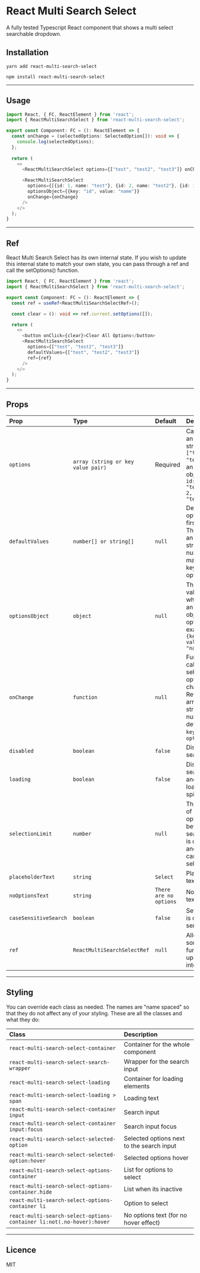 # React Multi Search Select

A fully tested Typescript React component that shows a multi select searchable dropdown.

## Installation
```
yarn add react-multi-search-select
```
```
npm install react-multi-search-select
```
----

## Usage
```ts
import React, { FC, ReactElement } from 'react';
import { ReactMultiSearchSelect } from 'react-multi-search-select';

export const Component: FC = (): ReactElement => {
  const onChange = (selectedOptions: SelectedOption[]): void => {
    console.log(selectedOptions);
  };
  
  return (
    <>
      <ReactMultiSearchSelect options={["test", "test2", "test3"]} onChange={onChange} />

      <ReactMultiSearchSelect
        options={[{id: 1, name: "test"}, {id: 2, name: "test2"}, {id: 3, name: "test3"}]}
        optionsObject={{key: "id", value: "name"}}
        onChange={onChange}
      />
    </>
  );
}

```

----

## Ref

React Multi Search Select has its own internal state. If you wish to update this internal state to match your own state,
you can pass through a ref and call the setOptions() function.

```ts
import React, { FC, ReactElement } from 'react';
import { ReactMultiSearchSelect } from 'react-multi-search-select';

export const Component: FC = (): ReactElement => {
  const ref = useRef<ReactMultiSearchSelectRef>();

  const clear = (): void => ref.current.setOptions([]);

  return (
    <>
      <button onClick={clear}>Clear All Options</button>
      <ReactMultiSearchSelect
        options={["test", "test2", "test3"]}
        defaultValues={["test", "test2", "test3"]}
        ref={ref}
      />
    </>
  );
}

```

----

## Props

| Prop  | Type  | Default | Description |
|:--------- | :---- | :----   |:----  |
| `options` | `array (string or key value pair)` | Required | Can either be an array of strings: `["test", "test2"]` or an array of objects: `[{ id: 1, name: "test}, { id: 2, name: "test2}]`
| `defaultValues` | `number[] or string[]` | `null` | Default options when first loaded. This is either an array of strings or numbers that matches the key if using optionsObject
| `optionsObject` | `object` | `null` | The key and value to show when using an array of objects for options. For example: `{key: "id", value: "name"}`
| `onChange` | `function` | `null` | Function to call when the selected options are changed. Returns an array of either string or number defined by `key` if using `optionsObject`
| `disabled` | `boolean` | `false` | Disables search input
| `loading` | `boolean` | `false` | Disables search input and shows loading spinner
| `selectionLimit` | `number` | `null` | The amount of selected options before the search input is disabled and no more can be selected
| `placeholderText` | `string` | `Select` | Place holder text
| `noOptionsText` | `string` | `There are no options` | No options text
| `caseSensitiveSearch` | `boolean` | `false` | Sets if search is case sensitive
| `ref` | `ReactMultiSearchSelectRef` | `null` | Allows calling some functions to update the internal state

----

## Styling 

You can override each class as needed. The names are "name spaced" so that they do not affect any of your styling. These are all the classes and what they do:

| Class | Description
|:--------- | :----
| `react-multi-search-select-container` | Container for the whole component
| `react-multi-search-select-search-wrapper` | Wrapper for the search input
| `react-multi-search-select-loading` | Container for loading elements
| `react-multi-search-select-loading > span` | Loading text
| `react-multi-search-select-container input` | Search input
| `react-multi-search-select-container input:focus` | Search input focus
| `react-multi-search-select-selected-option` | Selected options next to the search input
| `react-multi-search-select-selected-option:hover` | Selected options hover
| `react-multi-search-select-options-container` | List for options to select
| `react-multi-search-select-options-container.hide` | List when its inactive
| `react-multi-search-select-options-container li` | Option to select
| `react-multi-search-select-options-container li:not(.no-hover):hover` | No options text (for no hover effect)

----

## Licence
MIT
